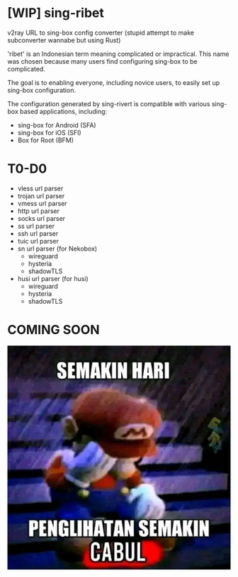 # [WIP] sing-ribet

v2ray URL to sing-box config converter (stupid attempt to make subconverter wannabe but using Rust)

'ribet' is an Indonesian term meaning complicated or impractical. This name was chosen because many users find configuring sing-box to be complicated.

The goal is to enabling everyone, including novice users, to easily set up sing-box configuration.

The configuration generated by sing-rivert is compatible with various sing-box based applications, including:

- sing-box for Android (SFA)
- sing-box for iOS (SFI)
- Box for Root (BFM)

# T0-D0
- vless url parser
- trojan url parser
- vmess url parser
- http url parser
- socks url parser
- ss url parser
- ssh url parser
- tuic url parser
- sn url parser (for Nekobox)
  - wireguard
  - hysteria
  - shadowTLS
- husi url parser (for husi)
  - wireguard
  - hysteria
  - shadowTLS

# COMING SOON
![alt text](media/image.png)
